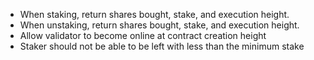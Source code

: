 * When staking, return shares bought, stake, and execution height.
* When unstaking, return shares bought, stake, and execution height.
* Allow validator to become online at contract creation height
* Staker should not be able to be left with less than the minimum stake
